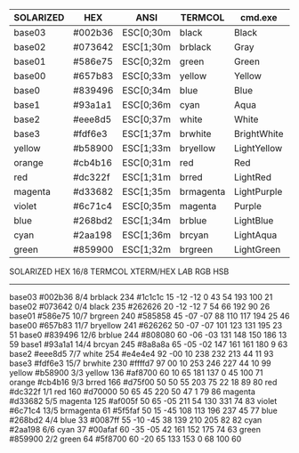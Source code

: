 | SOLARIZED | HEX     | ANSI      | TERMCOL   | cmd.exe     | PowerShell  | ColorTable | DWORD    |
|-----------|---------|-----------|-----------|-------------|-------------|------------|----------|
| base03    | #002b36 | ESC[0;30m | black     | Black       | Black       | 00         | 00362b00 |
| base02    | #073642 | ESC[1;30m | brblack   | Gray        | DarkGray    | 08         | 00423607 |
| base01    | #586e75 | ESC[0;32m | green     | Green       | DarkGreen   | 02         | 00756e58 |
| base00    | #657b83 | ESC[0;33m | yellow    | Yellow      | DarkYellow  | 06         | 00837b65 |
| base0     | #839496 | ESC[0;34m | blue      | Blue        | DarkBlue    | 01         | 00969483 |
| base1     | #93a1a1 | ESC[0;36m | cyan      | Aqua        | DarkCyan    | 03         | 00a1a193 |
| base2     | #eee8d5 | ESC[0;37m | white     | White       | Gray        | 07         | 00d5e8ee |
| base3     | #fdf6e3 | ESC[1;37m | brwhite   | BrightWhite | White       | 15         | 00e3f6fd |
| yellow    | #b58900 | ESC[1;33m | bryellow  | LightYellow | Yellow      | 14         | 000089b5 |
| orange    | #cb4b16 | ESC[0;31m | red       | Red         | DarkRed     | 04         | 00164bcb |
| red       | #dc322f | ESC[1;31m | brred     | LightRed    | Red         | 12         | 002f32dc |
| magenta   | #d33682 | ESC[1;35m | brmagenta | LightPurple | Magenta     | 13         | 008236d3 |
| violet    | #6c71c4 | ESC[0;35m | magenta   | Purple      | DarkMagenta | 05         | 00c4716c |
| blue      | #268bd2 | ESC[1;34m | brblue    | LightBlue   | Blue        | 09         | 00d28b26 |
| cyan      | #2aa198 | ESC[1;36m | brcyan    | LightAqua   | Cyan        | 11         | 0098a12a |
| green     | #859900 | ESC[1;32m | brgreen   | LightGreen  | Green       | 10         | 00009985 |



SOLARIZED HEX     16/8 TERMCOL  XTERM/HEX   L*A*B      RGB         HSB
--------- ------- ---- -------  ----------- ---------- ----------- -----------
base03    #002b36  8/4 brblack  234 #1c1c1c 15 -12 -12   0  43  54 193 100  21
base02    #073642  0/4 black    235 #262626 20 -12 -12   7  54  66 192  90  26
base01    #586e75 10/7 brgreen  240 #585858 45 -07 -07  88 110 117 194  25  46
base00    #657b83 11/7 bryellow 241 #626262 50 -07 -07 101 123 131 195  23  51
base0     #839496 12/6 brblue   244 #808080 60 -06 -03 131 148 150 186  13  59
base1     #93a1a1 14/4 brcyan   245 #8a8a8a 65 -05 -02 147 161 161 180   9  63
base2     #eee8d5  7/7 white    254 #e4e4e4 92 -00  10 238 232 213  44  11  93
base3     #fdf6e3 15/7 brwhite  230 #ffffd7 97  00  10 253 246 227  44  10  99
yellow    #b58900  3/3 yellow   136 #af8700 60  10  65 181 137   0  45 100  71
orange    #cb4b16  9/3 brred    166 #d75f00 50  50  55 203  75  22  18  89  80
red       #dc322f  1/1 red      160 #d70000 50  65  45 220  50  47   1  79  86
magenta   #d33682  5/5 magenta  125 #af005f 50  65 -05 211  54 130 331  74  83
violet    #6c71c4 13/5 brmagenta 61 #5f5faf 50  15 -45 108 113 196 237  45  77
blue      #268bd2  4/4 blue      33 #0087ff 55 -10 -45  38 139 210 205  82  82
cyan      #2aa198  6/6 cyan      37 #00afaf 60 -35 -05  42 161 152 175  74  63
green     #859900  2/2 green     64 #5f8700 60 -20  65 133 153   0  68 100  60
